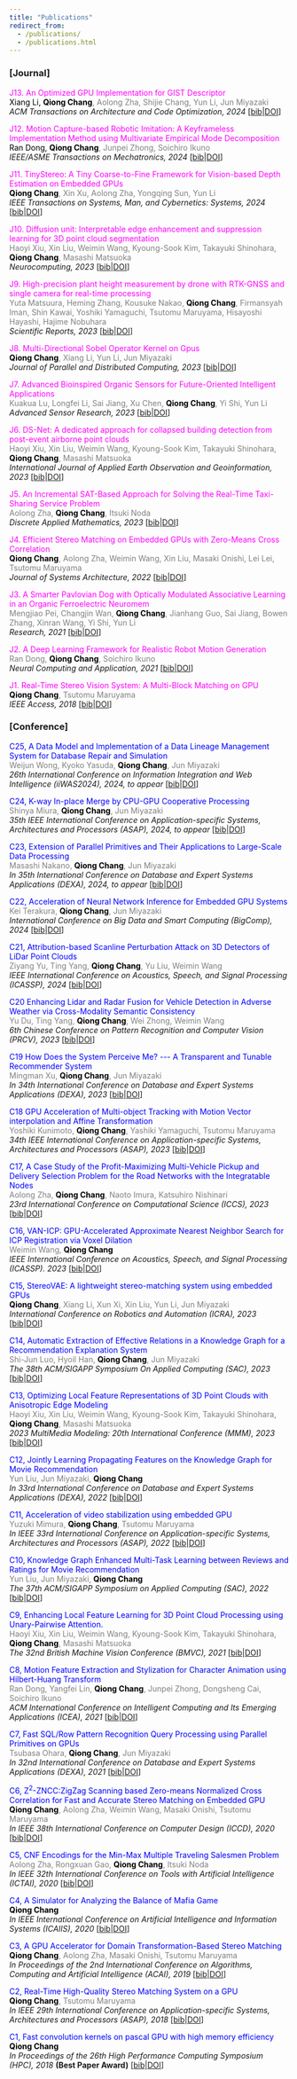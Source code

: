 ```yaml
---
title: "Publications"
redirect_from: 
  - /publications/
  - /publications.html
---
```

### [Journal]
<span style="color:Magenta">J13. An Optimized GPU Implementation for GIST Descriptor</span><br />
<span style="color:gray"><span style="color:black">Xiang Li, **Qiong Chang**</span>, Aolong Zha, Shijie Chang, Yun Li, Jun Miyazaki</span><br />
_ACM Transactions on Architecture and Code Optimization, 2024_ 
[[bib]()|[DOI](https://doi.org/10.1145/3689339)]

<span style="color:Magenta">J12. Motion Capture-based Robotic Imitation: A Keyframeless Implementation Method using Multivariate Empirical Mode Decomposition</span><br />
<span style="color:gray"><span style="color:black">Ran Dong, **Qiong Chang**</span>, Junpei Zhong, Soichiro Ikuno</span><br />
_IEEE/ASME Transactions on Mechatronics, 2024_ 
[[bib]()|[DOI](https://doi.org/10.1109/TMECH.2024.3440642)]

<span style="color:Magenta">J11. TinyStereo: A Tiny Coarse-to-Fine Framework for Vision-based Depth Estimation on Embedded GPUs</span><br />
<span style="color:gray"><span style="color:black">**Qiong Chang**</span>, Xin Xu, Aolong Zha, Yongqing Sun, Yun Li</span><br />
_IEEE Transactions on Systems, Man, and Cybernetics: Systems, 2024_ [[bib](bibs.html#Chang_TinyStereo)|[DOI](https://doi.org/10.1109/TSMC.2024.3395464)]

<span style="color:Magenta">J10. Diffusion unit: Interpretable edge enhancement and suppression learning for 3D point cloud segmentation</span><br />
<span style="color:gray">Haoyi Xiu, Xin Liu, Weimin Wang, Kyoung-Sook Kim, Takayuki Shinohara, <span style="color:black">**Qiong Chang**</span>, Masashi Matsuoka</span><br />
_Neurocomputing, 2023_ [[bib](bibs.html#Haoyi_Diffusion)|[DOI](https://doi.org/10.1016/j.neucom.2023.126780)]

<span style="color:Magenta">J9. High-precision plant height measurement by drone with RTK-GNSS and single camera for real-time processing</span><br />
<span style="color:gray">Yuta Matsuura, Heming Zhang, Kousuke Nakao, <span style="color:black">**Qiong Chang**</span>, Firmansyah Iman, Shin Kawai, Yoshiki Yamaguchi, Tsutomu Maruyama, Hisayoshi Hayashi, Hajime Nobuhara</span><br />
_Scientific Reports, 2023_ [[bib](bibs.html#Matsuura_High)|[DOI](https://doi.org/10.1038/s41598-023-32167-6)]

<span style="color:Magenta">J8. Multi-Directional Sobel Operator Kernel on Gpus</span><br />
<span style="color:gray"><span style="color:black">**Qiong Chang**</span>, Xiang Li, Yun Li, Jun Miyazaki</span><br />
_Journal of Parallel and Distributed Computing, 2023_ [[bib](bibs.html#Chang_Multi)|[DOI](https://doi.org/10.1016/j.jpdc.2023.03.004)]

<span style="color:Magenta">J7. Advanced Bioinspired Organic Sensors for Future-Oriented Intelligent Applications</span><br />
<span style="color:gray">Kuakua Lu, Longfei Li, Sai Jiang, Xu Chen, <span style="color:black">**Qiong Chang**</span>, Yi Shi, Yun Li</span><br />
_Advanced Sensor Research, 2023_ [[bib](bibs.html#Lu_Advanced)|[DOI](https://doi.org/10.1002/adsr.202200066)]

<span style="color:Magenta">J6. DS-Net: A dedicated approach for collapsed building detection from post-event airborne point clouds</span><br />
<span style="color:gray">Haoyi Xiu, Xin Liu, Weimin Wang, Kyoung-Sook Kim, Takayuki Shinohara, <span style="color:black">**Qiong Chang**</span>, Masashi Matsuoka</span><br />
_International Journal of Applied Earth Observation and Geoinformation, 2023_ [[bib](bibs.html#Xiu_DS)|[DOI](https://doi.org/10.1016/j.jag.2022.103150)]

<span style="color:Magenta">J5. An Incremental SAT-Based Approach for Solving the Real-Time Taxi-Sharing Service Problem</span><br />
<span style="color:gray">Aolong Zha, <span style="color:black">**Qiong Chang**</span>, Itsuki Noda</span><br />
_Discrete Applied Mathematics, 2023_ [[bib](bibs.html#Zha_An)|[DOI](https://doi.org/10.1016/j.dam.2022.08.008)]

<span style="color:Magenta">J4. Efficient Stereo Matching on Embedded GPUs with Zero-Means Cross Correlation </span><br />
<span style="color:gray"><span style="color:black">**Qiong Chang**</span>, Aolong Zha, Weimin Wang, Xin Liu, Masaki Onishi, Lei Lei, Tsutomu Maruyama</span><br />
_Journal of Systems Architecture, 2022_ [[bib](bibs.html#Chang_Efficient)|[DOI](https://doi.org/10.1016/j.sysarc.2021.102366)]

<span style="color:Magenta">J3. A Smarter Pavlovian Dog with Optically Modulated Associative Learning in an Organic Ferroelectric Neuromem</span><br />
<span style="color:gray">Mengjiao Pei, Changjin Wan, <span style="color:black">**Qiong Chang**</span>, Jianhang Guo, Sai Jiang, Bowen Zhang, Xinran Wang, Yi Shi, Yun Li</span><br /> 
_Research, 2021_ [[bib](bibs.html#Pei_A)|[DOI](https://doi.org/10.34133/2021/9820502)]

<span style="color:Magenta">J2. A Deep Learning Framework for Realistic Robot Motion Generation</span><br />
<span style="color:gray">Ran Dong, <span style="color:black">**Qiong Chang**</span>, Soichiro Ikuno</span><br />
_Neural Computing and Application, 2021_ [[bib](bibs.html#Dong_A)|[DOI](https://doi.org/10.1007/s00521-021-06192-3)]


<span style="color:Magenta">J1. Real-Time Stereo Vision System: A Multi-Block Matching on GPU</span><br />
<span style="color:gray"><span style="color:black">**Qiong Chang**</span>, Tsutomu Maruyama</span><br /> 
_IEEE Access, 2018_ [[bib](bibs.html#Chang_Real)|[DOI](https://doi.org/10.1109/ACCESS.2018.2859445)]

### [Conference]
<span style="color:Blue">C25, A Data Model and Implementation of a Data Lineage Management System for Database Repair and Simulation</span><br />
<span style="color:gray">Weijun Wong, Kyoko Yasuda, <span style="color:black">**Qiong Chang**</span>, Jun Miyazaki</span><br />
_26th International Conference on Information Integration and Web Intelligence (iiWAS2024), 2024, to appear_ [[bib]()|[DOI]()]


<span style="color:Blue">C24, K-way In-place Merge by CPU-GPU Cooperative Processing</span><br />
<span style="color:gray">Shinya Miura, <span style="color:black">**Qiong Chang**</span>, Jun Miyazaki</span><br />
_35th IEEE International Conference on Application-specific Systems, Architectures and Processors (ASAP), 2024, to appear_ [[bib]()|[DOI]()]

<span style="color:Blue">C23, Extension of Parallel Primitives and Their Applications to Large-Scale Data
Processing</span><br />
<span style="color:gray">Masashi Nakano, <span style="color:black">**Qiong Chang**</span>, Jun Miyazaki</span><br />
_In 35th International Conference on Database and Expert Systems Applications (DEXA), 2024, to appear_ [[bib]()|[DOI]()]

<span style="color:Blue">C22, Acceleration of Neural Network Inference for Embedded GPU Systems</span><br />
 <span style="color:gray">Kei Terakura, <span style="color:black">**Qiong Chang**</span>, Jun Miyazaki</span><br />
_International Conference on Big Data and Smart Computing (BigComp), 2024_ [[bib](bibs.html#Terakura_Acceleration)|[DOI](https://doi.org/10.1109/BigComp60711.2024.00069)]

<span style="color:Blue">C21, Attribution-based Scanline Perturbation Attack on 3D Detectors of LiDar Point Clouds</span><br />
<span style="color:gray">Ziyang Yu, Ting Yang, <span style="color:black">**Qiong Chang**</span>, Yu Liu, Weimin Wang</span><br />
_IEEE International Conference on Acoustics, Speech, and Signal Processing (ICASSP), 2024_ [[bib](bibs.html#Yu_Attribution)|[DOI](https://doi.org/10.1109/ICASSP48485.2024.10447340)]

<span style="color:Blue">C20 Enhancing Lidar and Radar Fusion for Vehicle Detection in Adverse Weather via Cross-Modality Semantic Consistency</span><br />
<span style="color:gray">Yu Du, Ting Yang, <span style="color:black">**Qiong Chang**</span>, Wei Zhong, Weimin Wang</span><br />
_6th Chinese Conference on Pattern Recognition and Computer Vision (PRCV), 2023_ [[bib](bibs.html#Du_Enhancing)|[DOI](https://doi.org/10.1007/978-981-99-8435-0_35)]

<span style="color:Blue">C19 How Does the System Perceive Me? --- A Transparent and Tunable Recommender System</span><br />
<span style="color:gray">Mingman Xu, <span style="color:black">**Qiong Chang**</span>, Jun Miyazaki</span><br />
_In 34th International Conference on Database and Expert Systems Applications (DEXA), 2023_ [[bib](bibs.html#Xu_How)|[DOI](https://doi.org/10.1007/978-3-031-39821-6_3)]

<span style="color:Blue">C18 GPU Acceleration of Multi-object Tracking with Motion Vector interpolation and Affine Transformation</span><br />
<span style="color:gray">Yoshiki Kunimoto, <span style="color:black">**Qiong Chang**</span>, Yashiki Yamaguchi, Tsutomu Maruyama</span><br />
_34th IEEE International Conference on Application-specific Systems, Architectures and Processors (ASAP), 2023_ [[bib](bibs.html#Kunimoto_GPU)|[DOI](https://doi.org/10.1109/ASAP57973.2023.00031)]

<span style="color:Blue">C17, A Case Study of the Profit-Maximizing Multi-Vehicle Pickup and Delivery Selection Problem for the Road Networks with the Integratable Nodes</span><br />
<span style="color:gray">Aolong Zha, <span style="color:black">**Qiong Chang**</span>, Naoto Imura, Katsuhiro Nishinari</span><br />
_23rd International Conference on Computational Science (ICCS), 2023_ [[bib](bibs.html#Zha_A)|[DOI](https://doi.org/10.1007/978-3-031-36024-4_35)]

<span style="color:Blue">C16, VAN-ICP: GPU-Accelerated Approximate Nearest Neighbor Search for ICP Registration via Voxel Dilation</span><br />
<span style="color:gray">Weimin Wang, <span style="color:black">**Qiong Chang**</span></span><br />
_IEEE International Conference on Acoustics, Speech, and Signal Processing (ICASSP). 2023_ [[bib](bibs.html#Wang_VAN)|[DOI](https://doi.org/10.1109/ICASSP49357.2023.10095859)]

<span style="color:Blue">C15, StereoVAE: A lightweight stereo-matching system using embedded GPUs</span><br />
<span style="color:gray"><span style="color:black">**Qiong Chang**</span>, Xiang Li, Xun Xi, Xin Liu, Yun Li, Jun Miyazaki</span><br />
_International Conference on Robotics and Automation (ICRA), 2023_ [[bib](bibs.html#Chang_StereoVAE)|[DOI](https://doi.org/10.1109/ICRA48891.2023.10160441)]

<span style="color:Blue">C14, Automatic Extraction of Effective Relations in a Knowledge Graph for a Recommendation Explanation System</span><br />
<span style="color:gray">Shi-Jun Luo, Hyoil Han, <span style="color:black">**Qiong Chang**</span>, Jun Miyazaki</span><br />
_The 38th ACM/SIGAPP Symposium On Applied Computing (SAC), 2023_ [[bib](bibs.html#Luo_Automatic)|[DOI](https://doi.org/10.1145/3555776.3577732)]

<span style="color:Blue">C13, Optimizing Local Feature Representations of 3D Point Clouds with Anisotropic Edge Modeling</span><br />
<span style="color:gray">Haoyi Xiu, Xin Liu, Weimin Wang, Kyoung-Sook Kim, Takayuki Shinohara, <span style="color:black">**Qiong Chang**</span>, Masashi Matsuoka</span><br />
_2023 MultiMedia Modeling: 20th International Conference (MMM), 2023_ [[bib](bibs.html#Xiu_Optimizing)|[DOI](https://doi.org/10.1007/978-3-031-27077-2_21)]

<span style="color:Blue">C12, Jointly Learning Propagating Features on the Knowledge Graph for Movie Recommendation</span><br />
<span style="color:gray">Yun Liu, Jun Miyazaki, <span style="color:black">**Qiong Chang**</span></span><br />
_In 33rd International Conference on Database and Expert Systems Applications (DEXA), 2022_ [[bib](bibs.html#Liu_Jointly)|[DOI](https://doi.org/10.1007/978-3-031-12423-5_1)]

<span style="color:Blue">C11, Acceleration of video stabilization using embedded GPU</span><br />
<span style="color:gray">Yuzuki Mimura, <span style="color:black">**Qiong Chang**</span>, Tsutomu Maruyama</span><br />
_In IEEE 33rd International Conference on Application-specific Systems, Architectures and Processors (ASAP), 2022_ [[bib](bibs.html#Mimura_Acceleration)|[DOI](https://doi.org/10.1109/ASAP54787.2022.00018)]

<span style="color:Blue">C10, Knowledge Graph Enhanced Multi-Task Learning between Reviews and Ratings for Movie Recommendation</span><br />
<span style="color:gray">Yun Liu, Jun Miyazaki, <span style="color:black">**Qiong Chang**</span></span><br />
_The 37th ACM/SIGAPP Symposium on Applied Computing (SAC), 2022_ [[bib](bibs.html#Liu_Knowledge)|[DOI](https://doi.org/10.1145/3477314.3507072)]

<span style="color:Blue">C9, Enhancing Local Feature Learning for 3D Point Cloud Processing using Unary-Pairwise Attention.</span><br />
<span style="color:gray">Haoyi Xiu, Xin Liu, Weimin Wang, Kyoung-Sook Kim, Takayuki Shinohara, <span style="color:black">**Qiong Chang**</span>, Masashi Matsuoka</span><br />
_The 32nd British Machine Vision Conference (BMVC), 2021_ [[bib](bibs.html#Xiu_Enhancing)|[DOI](https://doi.org/10.48550/arXiv.2203.00172)]

<span style="color:Blue">C8, Motion Feature Extraction and Stylization for Character Animation using Hilbert-Huang Transform</span><br />
<span style="color:gray">Ran Dong, Yangfei Lin, <span style="color:black">**Qiong Chang**</span>, Junpei Zhong, Dongsheng Cai, Soichiro Ikuno</span><br />
_ACM International Conference on Intelligent Computing and Its Emerging Applications (ICEA), 2021_ [[bib](bibs.html#Dong_Motion)|[DOI](https://doi.org/10.1145/3491396.3506524)]

<span style="color:Blue">C7, Fast SQL/Row Pattern Recognition Query Processing using Parallel Primitives on GPUs</span><br /> 
<span style="color:gray">Tsubasa Ohara, <span style="color:black">**Qiong Chang**</span>, Jun Miyazaki</span><br /> 
_In 32nd International Conference on Database and Expert Systems Applications (DEXA), 2021_ [[bib](bibs.html#Ohara_Fast)|[DOI](https://doi.org/10.1007/978-3-030-86472-9_3)]

<span style="color:Blue">C6, Z<sup>2</sup>-ZNCC:ZigZag Scanning based Zero-means Normalized Cross Correlation for Fast and Accurate Stereo Matching on Embedded GPU</span><br />
<span style="color:gray"><span style="color:black">**Qiong Chang**</span>, Aolong Zha, Weimin Wang, Masaki Onishi, Tsutomu Maruyama</span><br /> 
_In IEEE 38th International Conference on Computer Design (ICCD), 2020_ [[bib](bibs.html#Chang_Z2ZNCC)|[DOI](https://doi.org/10.1109/ICCD50377.2020.00104)]

<span style="color:Blue">C5, CNF Encodings for the Min-Max Multiple Traveling Salesmen Problem</span><br />
<span style="color:gray">Aolong Zha, Rongxuan Gao, <span style="color:black">**Qiong Chang**</span>, Itsuki Noda</span><br /> 
_In IEEE 32th International Conference on Tools with Artificial Intelligence (ICTAI), 2020_ [[bib](bibs.html#Zha_CNF)|[DOI](https://doi.org/10.1109/ICTAI50040.2020.00053)]

<span style="color:Blue">C4, A Simulator for Analyzing the Balance of Mafia Game</span><br />
<span style="color:gray"><span style="color:black">**Qiong Chang**</span></span><br /> 
_In IEEE International Conference on Artificial Intelligence and Information Systems (ICAIIS), 2020_ [[bib](bibs.html#Chang_A_simulator)|[DOI](https://doi.org/10.1109/ICAIIS49377.2020.9194822)]

<span style="color:Blue">C3, A GPU Accelerator for Domain Transformation-Based Stereo Matching</span><br />
<span style="color:gray"><span style="color:black">**Qiong Chang**</span>, Aolong Zha, Masaki Onishi, Tsutomu Maruyama</span><br /> 
_In Proceedings of the 2nd International Conference on Algorithms, Computing and Artificial Intelligence (ACAI), 2019_ [[bib](bibs.html#Chang_A_GPU)|[DOI](https://doi.org/10.1145/3377713.3377806)]

<span style="color:Blue">C2, Real-Time High-Quality Stereo Matching System on a GPU</span><br />
<span style="color:gray"><span style="color:black">**Qiong Chang**</span>, Tsutomu Maruyama</span><br /> 
_In IEEE 29th International Conference on Application-specific Systems, Architectures and Processors (ASAP), 2018_ [[bib](bibs.html#Chang_Real_Time)|[DOI](https://doi.org/10.1109/ASAP.2018.8445111)]

<span style="color:Blue">C1, Fast convolution kernels on pascal GPU with high memory efficiency</span><br />
<span style="color:gray"><span style="color:black">**Qiong Chang**</span></span><br /> 
_In Proceedings of the 26th High Performance Computing Symposium (HPC), 2018_ **(Best Paper Award)** [[bib](bibs.html#Chang_Fast_convolution)|[DOI](https://dl.acm.org/doi/abs/10.5555/3213069.3213072)]


